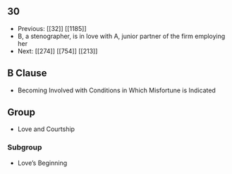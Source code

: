 ## 30
- Previous: [[32]] [[1185]] 
- B, a stenographer, is in love with A, junior partner of the firm employing her
- Next: [[274]] [[754]] [[213]] 

## B Clause
- Becoming Involved with Conditions in Which Misfortune is Indicated

## Group
- Love and Courtship

### Subgroup
- Love’s Beginning

